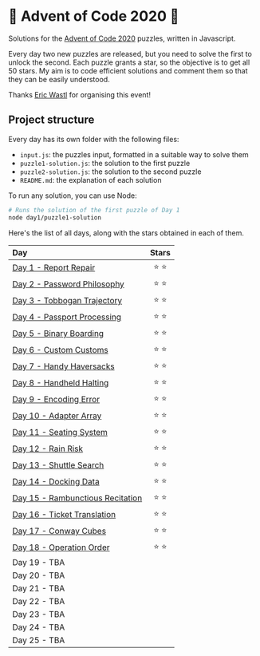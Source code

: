 # 🌲 Advent of Code 2020 🌲

Solutions for the [Advent of Code 2020](https://adventofcode.com/2020) puzzles, written in Javascript.

Every day two new puzzles are released, but you need to solve the first to unlock the second. Each puzzle grants a star, so the objective is to get all 50 stars. My aim is to code efficient solutions and comment them so that they can be easily understood.

Thanks [Eric Wastl](https://twitter.com/ericwastl) for organising this event!

## Project structure

Every day has its own folder with the following files:

- `input.js`: the puzzles input, formatted in a suitable way to solve them
- `puzzle1-solution.js`: the solution to the first puzzle
- `puzzle2-solution.js`: the solution to the second puzzle
- `README.md`: the explanation of each solution

To run any solution, you can use Node:

```sh
# Runs the solution of the first puzzle of Day 1
node day1/puzzle1-solution
```

Here's the list of all days, along with the stars obtained in each of them.

| Day | Stars |
| :--- | :---: |
| [Day 1 - Report Repair](./day1) | ⭐️ ⭐️ |
| [Day 2 - Password Philosophy](./day2) | ⭐️ ⭐️ |
| [Day 3 - Tobbogan Trajectory](./day3) | ⭐️ ⭐️ |
| [Day 4 - Passport Processing](./day4) | ⭐️ ⭐️ |
| [Day 5 - Binary Boarding](./day5) | ⭐️ ⭐️ |
| [Day 6 - Custom Customs](./day6) | ⭐️ ⭐️ |
| [Day 7 - Handy Haversacks](./day7) | ⭐️ ⭐️ |
| [Day 8 - Handheld Halting](./day8) | ⭐️ ⭐️ |
| [Day 9 - Encoding Error](./day9) | ⭐️ ⭐️ |
| [Day 10 - Adapter Array](./day10) | ⭐️ ⭐️ |
| [Day 11 - Seating System](./day11) | ⭐️ ⭐️ |
| [Day 12 - Rain Risk](./day12) | ⭐️ ⭐️ |
| [Day 13 - Shuttle Search](./day13) | ⭐️ ⭐️ |
| [Day 14 - Docking Data](./day14) | ⭐️ ⭐️ |
| [Day 15 - Rambunctious Recitation](./day15) | ⭐️ ⭐️ |
| [Day 16 - Ticket Translation](./day16) | ⭐️ ⭐️ |
| [Day 17 - Conway Cubes](./day17) | ⭐️ ⭐️ |
| [Day 18 - Operation Order](./day18) | ⭐️ ⭐️ |
| Day 19 - TBA | |
| Day 20 - TBA | |
| Day 21 - TBA | |
| Day 22 - TBA | |
| Day 23 - TBA | |
| Day 24 - TBA | |
| Day 25 - TBA | |